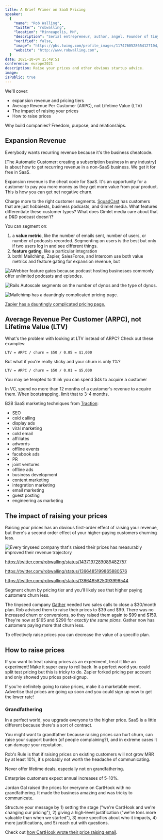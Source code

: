 ```yaml
---
title: A Brief Primer on SaaS Pricing
speaker:
  {
    "name": "Rob Walling",
    "twitter": "robwalling",
    "location": "Minneapolis, MN",
    "description": "Serial entrepreneur, author, angel. Founder of tinyseed.com, MicroConf, Drip. Author of Start Small, Stay Small.",
    "verified": false,
    "image": "https://pbs.twimg.com/profile_images/1174760528654127104/7EWIp-8-_400x400.jpg",
    "website": "http://www.robwalling.com",
  }
date: 2021-10-04 15:49:51
conference: europe2021
description: Raise your prices and other obvious startup advice.
image:
isPublic: true
---
```


We'll cover:

- expansion revenue and pricing tiers
- Average Revenue Per Customer (ARPC), not Lifetime Value (LTV)
- The impact of raising your prices
- How to raise prices

Why build companies? Freedom, purpose, and relationships.

## Expansion Revenue

Everybody wants recurring revenue because it's the business cheatcode.

[The Automatic Customer: creating a subscription business in any industry] is about how to get recurring revenue in a non-SaaS business. We get it for free in SaaS.

Expansion revenue is the cheat code for SaaS. It's an opportunity for a customer to pay you more money as they get more value from your product. This is how you can get net negative churn.

Charge more to the right customer segments. [SquadCast](https://squadcast.fm/) has customers that are just hobbiests, business podcasts, and Gimlet media. What features differentiate these customer types? What does Gimlet media care about that a D&D podcast doesn't?

You can segment on:

1. a **value metric**, like the number of emails sent, number of users, or number of podcasts recorded. Segmenting on users is the best but only if two users log in and see different things.
2. **feature gating**, like a particular integration
3. both! Mailchimp, Zapier, SalesForce, and Intercom use both value metrics and feature gating for expansion revenue, but

![AWebber feature gates because podcast hosting businesses commonly offer unlimited podcasts and episodes.](https://res.cloudinary.com/genco/image/upload/v1633356576/c/HqtW.png)

![Rails Autoscale segments on the number of dynos and the type of dynos.](https://res.cloudinary.com/genco/image/upload/v1633356685/c/X8tS.png)

![Mailchimp has a dauntingly complicated pricing page.](https://res.cloudinary.com/genco/image/upload/v1633358004/c/byXR.png)

[Zapier has a dauntingly complicated pricing page.](https://res.cloudinary.com/genco/image/upload/v1633358036/c/9XPy.png)

## Average Revenue Per Customer (ARPC), not Lifetime Value (LTV)

What's the problem with looking at LTV instead of ARPC? Check out these examples:

`LTV = ARPC / churn = $50 / 0.05 = $1,000`

But what if you're really sticky and your churn is only 1%?

`LTV = ARPC / churn = $50 / 0.01 = $5,000`

You may be tempted to think you can spend $4k to acquire a customer

In VC, spend no more than 12 months of a customer's revenue to acquire them. When bootstrapping, limit that to 3-4 months.

B2B SaaS marketing techniques from [Traction](https://amzn.to/3A8WNTU):

- SEO
- cold calling
- display ads
- viral marketing
- cold email
- affiliates
- adwords
- offline events
- facebook ads
- PR
- joint ventures
- offline ads
- business development
- content marketing
- integration marketing
- email marketing
- guest posting
- engineering as marketing

## The impact of raising your prices

Raising your prices has an obvious first-order effect of raising your revenue, but there's a second order effect of your higher-paying customers churning less.

![Every tinyseed company that's raised their prices has measurably improved their revenue trajectory](https://res.cloudinary.com/genco/image/upload/v1633357148/c/71J6.jpg)

https://twitter.com/robwalling/status/1437197289089482757

https://twitter.com/robwalling/status/1366485199865880576

https://twitter.com/robwalling/status/1366485825093996544

Segment churn by pricing tier and you'll likely see that higher paying customers churn less.

The tinyseed company [Gather](https://gatherit.co/) needed two sales calls to close a $30/month plan. Rob advised them to raise their prices to $39 and $99. There was no increased churn or conversions, so they raised them again to $99 and $159. They're now at $165 and $290 for _exactly the same plans._ Gather now has customers paying more that churn less.

To effectively raise prices you can decrease the value of a specific plan.

## How to raise prices

If you want to treat raising prices as an experiment, treat it like an experiment! Make it super easy to roll back. In a perfect world you could split test pricing but this is tricky to do. Zapier forked pricing per account and only showed you prices post-signup.

If you're definitely going to raise prices, make it a marketable event. Advertise that prices are going up soon and you could sign up now to get the lower rate!

<!-- March 12 2015 "drip's pricing goes up tmrw" -->

### Grandfathering

In a perfect world, you upgrade everyone to the higher price. SaaS is a little different because there's a sort of contract.

You might want to grandfather because raising prices can hurt churn, can raise your support burden (of people complaining?), and in extreme cases it can damage your reputation.

Rob's Rule is that if raising prices on existing customers will not grow MRR by at least 10%, it's probably not worth the headache of communicating.

Never offer lifetime deals, especially not on grandfathering.

Enterprise customers expect annual increases of 5-10%.

Jordan Gal raised the prices for everyone on CartHook with no grandfathering. It made the business amazing and was tricky to communicate.

Structure your message by 1) setting the stage ("we're CartHook and we're changing our pricing"), 2) giving a high-level justification ("we're tons more valuable than when we started"), 3) more specifics about who it impacts, 4) more justifications, and 5) reach out with questions.

Check out [how CartHook wrote their price raising email](https://web.archive.org/web/20201001064206/https://carthook.com/blog/announcing-a-change-in-carthook-pricing-and-process/).
